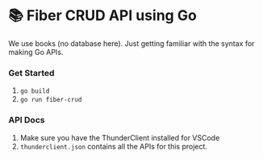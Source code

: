 # 📚 Fiber CRUD API using Go

We use books (no database here). Just getting familiar with the syntax for making Go APIs.

### Get Started

1. `go build`
2. `go run fiber-crud`

### API Docs

1. Make sure you have the ThunderClient installed for VSCode
2. `thunderclient.json` contains all the APIs for this project.
